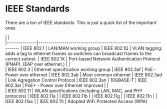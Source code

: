 # IEEE Standards

There are a ton of IEEE standards.
This is just a quick list of the important ones.


|               |                                                                      
|---------------|--------------------------------------------------------------------
| IEEE 802.1    | LAN/MAN working group
| IEEE 802.1Q   | VLAN tagging: adds a tag to ethernet frames so switches can broadcast frames to the correct subnet.
| IEEE 802.1X   | Port-based Network Authentication Protocol (PNAP). (EAP over ethernet.)
|               |                                                                    
| IEEE 802.3    | Ethernet specification working group
| IEEE 802.3af  | PoE - Power over ethernet
| IEEE 802.3ab  | Most common ethernet
| IEEE 802.3ad  | Link Agregation Control Protocol
| IEEE 802.3an  | 10GBASE-T
| IEEE 802.3at  | PoE+ - Power over Ethernet improved
|               |                                                                    
| IEEE 802.11   | WLAN specifications (including LAN, MAC, and PHY protocols)
| IEEE 802.11a  | 
| IEEE 802.11b  | 
| IEEE 802.11g  | 
| IEEE 802.11n  | 
| IEEE 802.11ac | 
| IEEE 802.11i  | Adopted WiFi Protected Access (WPA)
